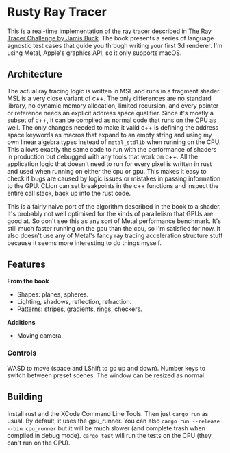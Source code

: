 # Rusty Ray Tracer

This is a real-time implementation of the ray tracer described in [The Ray Tracer Challenge by Jamis Buck](http://raytracerchallenge.com). 
The book presents a series of language agnostic test cases that guide you through writing your first 3d renderer. 
I'm using Metal, Apple's graphics API, so it only supports macOS.

## Architecture 

The actual ray tracing logic is written in MSL and runs in a fragment shader. MSL is a very close variant of 
c++. The only differences are no standard library, no dynamic memory allocation, limited recursion, and every 
pointer or reference needs an explicit address space qualifier. Since it's mostly a subset of c++, it can be 
compiled as normal code that runs on the CPU as well. The only changes needed to make it valid c++ is defining the 
address space keywords as macros that expand to an empty string and using my own linear algebra types instead of 
`metal_stdlib` when running on the CPU. This allows exactly the same code to run with the performance of shaders in production 
but debugged with any tools that work on c++. All the application logic that doesn't need to run for every pixel is written 
in rust and used when running on either the cpu or gpu. This makes it easy to check if bugs are caused by logic 
issues or mistakes in passing information to the GPU. CLion can set breakpoints in the c++ functions and inspect the 
entire call stack, back up into the rust code. 

This is a fairly naive port of the algorithm described in the book to a shader. It's probably not well optimised for 
the kinds of parallelism that GPUs are good at. So don't see this as any sort of Metal performance benchmark. 
It's still much faster running on the gpu than the cpu, so I'm satisfied for now. It also doesn't 
use any of Metal's fancy ray tracing acceleration structure stuff because it seems more interesting to do things myself. 

## Features

**From the book**

- Shapes: planes, spheres.
- Lighting, shadows, reflection, refraction.
- Patterns: stripes, gradients, rings, checkers.

**Additions**

- Moving camera. 

### Controls

WASD to move (space and LShift to go up and down). 
Number keys to switch between preset scenes. 
The window can be resized as normal. 

## Building

Install rust and the XCode Command Line Tools. Then just `cargo run` as usual. 
By default, it uses the gpu_runner. You can also `cargo run --release --bin cpu_runner` 
but it will be much slower (and complete trash when compiled in debug mode). 
`cargo test` will run the tests on the CPU (they can't run on the GPU).